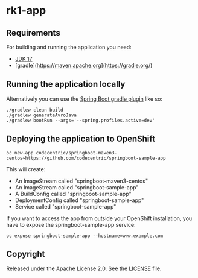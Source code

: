
# rk1-app


## Requirements

For building and running the application you need:

- [JDK 17](https://openjdk.org/projects/jdk/17/)
- [gradle](https://maven.apache.org](https://gradle.org/)

## Running the application locally

Alternatively you can use the [Spring Boot gradle plugin](https://docs.spring.io/spring-boot/docs/current/gradle-plugin/reference/htmlsingle/) like so:

```shell
./gradlew clean build
./gradlew generateAvroJava
./gradlew bootRun --args='--spring.profiles.active=dev'
```

## Deploying the application to OpenShift


```shell
oc new-app codecentric/springboot-maven3-centos~https://github.com/codecentric/springboot-sample-app
```

This will create:

* An ImageStream called "springboot-maven3-centos"
* An ImageStream called "springboot-sample-app"
* A BuildConfig called "springboot-sample-app"
* DeploymentConfig called "springboot-sample-app"
* Service called "springboot-sample-app"

If you want to access the app from outside your OpenShift installation, you have to expose the springboot-sample-app service:

```shell
oc expose springboot-sample-app --hostname=www.example.com
```

## Copyright

Released under the Apache License 2.0. See the [LICENSE](https://github.com/codecentric/springboot-sample-app/blob/master/LICENSE) file.


